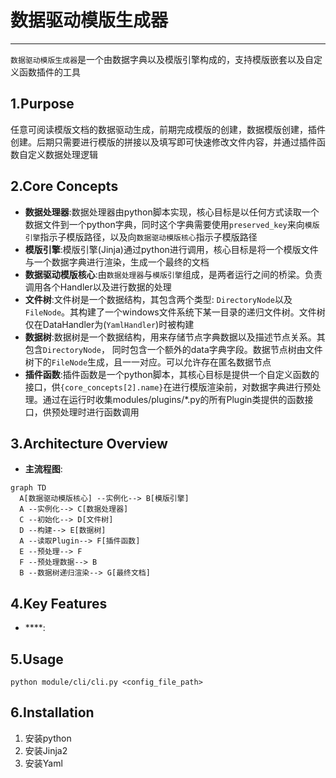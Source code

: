 # 数据驱动模版生成器
---
`数据驱动模版生成器`是一个由数据字典以及模版引擎构成的，支持模版嵌套以及自定义函数插件的工具

## 1.Purpose

任意可阅读模版文档的数据驱动生成，前期完成模版的创建，数据模版创建，插件创建。后期只需要进行模版的拼接以及填写即可快速修改文件内容，并通过插件函数自定义数据处理逻辑

## 2.Core Concepts

- **数据处理器**:数据处理器由python脚本实现，核心目标是以任何方式读取一个数据文件到一个python字典，同时这个字典需要使用`preserved_key`来向`模版引擎`指示子模版路径，以及向`数据驱动模版核心`指示子模版路径
- **模版引擎**:模版引擎(Jinja)通过python进行调用，核心目标是将一个模版文件与一个数据字典进行渲染，生成一个最终的文档
- **数据驱动模版核心**:由`数据处理器`与`模版引擎`组成，是两者运行之间的桥梁。负责调用各个Handler以及进行数据的处理
- **文件树**:文件树是一个数据结构，其包含两个类型: `DirectoryNode`以及`FileNode`。其构建了一个windows文件系统下某一目录的递归文件树。文件树仅在DataHandler为(`YamlHandler`)时被构建
- **数据树**:数据树是一个数据结构，用来存储节点字典数据以及描述节点关系。其包含`DirectoryNode`， 同时包含一个额外的data字典字段。数据节点树由文件树下的`FileNode`生成，且一一对应。可以允许存在匿名数据节点
- **插件函数**:插件函数是一个python脚本，其核心目标是提供一个自定义函数的接口，供`{core_concepts[2].name}`在进行模版渲染前，对数据字典进行预处理。通过在运行时收集modules/plugins/*.py的所有Plugin类提供的函数接口，供预处理时进行函数调用

## 3.Architecture Overview

- **主流程图**:
```mermaid
graph TD
  A[数据驱动模版核心] --实例化--> B[模版引擎]
  A --实例化--> C[数据处理器]
  C --初始化--> D[文件树]
  D --构建--> E[数据树]
  A --读取Plugin--> F[插件函数]
  E --预处理--> F
  F --预处理数据--> B
  B --数据树递归渲染--> G[最终文档]
```


## 4.Key Features

- ****:

## 5.Usage

```shell
python module/cli/cli.py <config_file_path>
```


## 6.Installation

1. 安装python
2. 安装Jinja2
3. 安装Yaml

